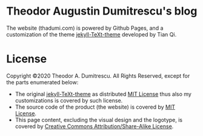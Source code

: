 # Theodor Augustin Dumitrescu's blog

The website (thadumi.com) is powered by Github Pages, and a customization of the theme [jekyll-TeXt-theme](https://github.com/kitian616/jekyll-TeXt-theme) developed by Tian Qi.


# License 

Copyright ©2020 Theodor A. Dumitrescu. All Rights Reserved, except for the parts enumerated below:
   - The original [jekyll-TeXt-theme](https://github.com/kitian616/jekyll-TeXt-theme) as distributed [MIT License](https://opensource.org/licenses/MIT) thus also my customizations is covered by such license.  
   - The source code of the product (the website) is covered by [MIT License](https://opensource.org/licenses/MIT).
   - This page content, excluding the visual design and the logotype, is covered by [Creative Commons Attribution/Share-Alike License](https://creativecommons.org/licenses/by-sa/4.0/).